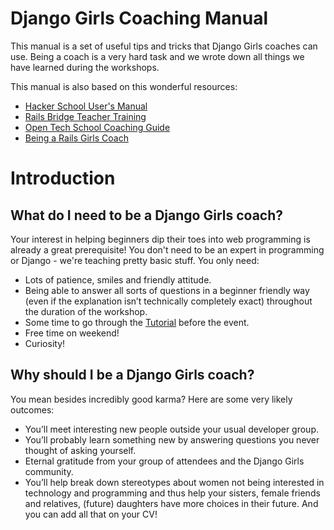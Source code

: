 # Django Girls Coaching Manual

This manual is a set of useful tips and tricks that Django Girls coaches can use. Being a coach is a very hard task and we wrote down all things we have learned during the workshops.

This manual is also based on this wonderful resources:
- [Hacker School User's Manual](https://www.hackerschool.com/manual)
- [Rails Bridge Teacher Training](http://curriculum.railsbridge.org/workshop/more_teacher_training)
- [Open Tech School Coaching Guide](http://opentechschool.github.io/slides/presentations/coaching/)
- [Being a Rails Girls Coach](http://guides.railsgirls.com/coach/)

# Introduction

## What do I need to be a Django Girls coach?

Your interest in helping beginners dip their toes into web programming is already a great prerequisite! You don't need to be an expert in programming or Django - we're teaching pretty basic stuff. You only need:

- Lots of patience, smiles and friendly attitude.
- Being able to answer all sorts of questions in a beginner friendly way (even if the explanation isn’t technically completely exact) throughout the duration of the workshop.
- Some time to go through the [Tutorial](http://tutorial.djangogirls.org) before the event.
- Free time on weekend!
- Curiosity!

## Why should I be a Django Girls coach?

You mean besides incredibly good karma? Here are some very likely outcomes:

- You’ll meet interesting new people outside your usual developer group.
- You’ll probably learn something new by answering questions you never thought of asking yourself.
- Eternal gratitude from your group of attendees and the Django Girls community.
- You’ll help break down stereotypes about women not being interested in technology and programming and thus help your sisters, female friends and relatives, (future) daughters have more choices in their future. And you can add all that on your CV!
